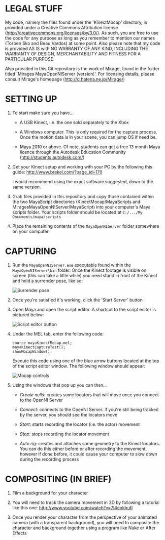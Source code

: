 # LEGAL STUFF

My code, namely the files found under the 'KinectMocap' directory, is provided under a Creative Commons Attribution license (http://creativecommons.org/licenses/by/3.0/). As such, you are free to use the code for any purpose as long as you remember to mention our names (Torben Sko and Beau Vardos) at some point. Also please note that my code is provided AS IS with NO WARRANTY OF ANY KIND, INCLUDING THE WARRANTY OF DESIGN, MERCHANTABILITY AND FITNESS FOR A PARTICULAR PURPOSE.

Also provided in this Git repository is the work of Mirage, found in the folder titled 'Mirages MayaOpenNIServer (version)'. For licensing details, please consult Mirage's homepage (http://d.hatena.ne.jp/Mirage/)


# SETTING UP

1.	To start make sure you have...

	-	A USB Kinect, i.e. the one sold separately to the Xbox

	-	A Windows computer. This is only required for the capture process. Once the motion data is in your scene, you can jump OS if need be.

	-	Maya 2010 or above. Of note, students can get a free 13 month Maya licence through the Autodesk Education Community (http://students.autodesk.com/)

2.	Get your Kinect setup and working with your PC by the following this guide: http://www.brekel.com/?page_id=170

	I would recommend using the exact software suggested, down to the same version. 

3.	Grab files provided in this repository and copy those contained within the two MayaScript directories (KinectMocap/MayaScripts and MiragesMayaOpenNIServer/MayaScript) into your computer's Maya scripts folder. Your scripts folder should be located at `C:/.../My Documents/maya/scripts`

4.	Place the remaining contents of the `MayaOpenNIServer` folder somewhere on your computer.


# CAPTURING

1.	Run the `MayaOpenNIServer.exe` executable found within the `MayaOpenNIServer\bin` folder. Once the Kinect footage is visible on screen (this can take a little while) you need stand in front of the Kinect and hold a surrender pose, like so:

	<img src="https://raw.githubusercontent.com/torbensko/Kinect-to-Maya-motion-capture/master/readme_src/kinect_surrender.jpg" alt="Surrender pose" />

2.	Once you're satisfied it's working, click the 'Start Server' button

3.	Open Maya and open the script editor. A shortcut to the script editor is pictured below:

	<img src="https://raw.githubusercontent.com/torbensko/Kinect-to-Maya-motion-capture/master/readme_src/script_editor.jpg" alt="Script editor button" />

4.	Under the MEL tab, enter the following code:

		source mayaKinectMocap.mel;
		mayaKinectCaptureTest();
		showMocapWindow();

	Execute this code using one of the blue arrow buttons located at the top of the script editor window. The following window should appear:

	<img src="https://raw.githubusercontent.com/torbensko/Kinect-to-Maya-motion-capture/master/readme_src/controls.jpg" alt="Mocap controls" />


5.	Using the windows that pop up you can then...

	- *Create nulls:* creates some locators that will move once you connect to the OpenNI Server

	- *Connect:* connects to the OpenNI Server. If you're still being tracked by the server, you should see the locators move

	- *Start:* starts recording the locator (i.e. the actor) movement

	- *Stop:* stops recording the locator movement

	- *Auto rig:* creates and attaches some geometry to the Kinect locators. You can do this either before or after recording the movement, however if done before, it could cause your computer to slow down during the recording process


# COMPOSITING (IN BRIEF)

1.	Film a background for your character

2.	You will need to track the camera movement in 3D by following a tutorial like this one: http://www.youtube.com/watch?v=7l4enkIrufI

3.	Once you render your character from the perspective of your animated camera (with a transparent background), you will need to composite the character and background together using a program like Nuke or After Effects